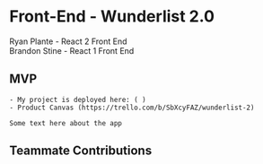 # Front-End - Wunderlist 2.0
Ryan Plante - React 2 Front End <br />
Brandon Stine - React 1 Front End <br />
## MVP
    - My project is deployed here: ( )
    - Product Canvas (https://trello.com/b/SbXcyFAZ/wunderlist-2)
    
    Some text here about the app
    
## Teammate Contributions

